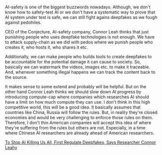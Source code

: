 AI-safety is one of the biggest buzzwords nowadays. Although, we don't know how to safety-test AI or we don't have a systematic way to prove that AI system under test is safe, we can still fight agains deepfakes as we fough against pedohiles.

CEO of the Conjecture, AI-safety company, Connor Leah thinks that just punishing people who uses deepfake technologies is not enough. We have to attack supply-chain as we did with pedos where we punish people who creates it, who hosts it, who shares it etc.

Additionally, we can make people who builds tools to create deepfakes to be accountable for the potential damage it can cause to society. So, basically we can watermark the videos, images etc. to make it traceable. And, whenever something illegal happens we can track the content back to the source.

It makes sense to some extend and probably will be helpful. But on the other hand Connor Leah thinks we should slow down AI progress by introducing compute-cap where companies which researches AI should have a limit on how much compute they can use. I don't think in this high competitive world, this will be a good idea. It basically assumes that countries like China, Russia will follow the rules. But, in reality they're closed economies and would be very challenging to enforce those rules on them. Therefore, I don't thin American companies will accept this idea of where they're suffering from the rules but others are not. Especially, in a time where Chinese AI researchers are already ahead of American researchers.

[To Stop AI Killing Us All, First Regulate Deepfakes, Says Researcher Connor Leahy](https://time.com/6564434/connor-leahy-ai-risk-deepfakes/)